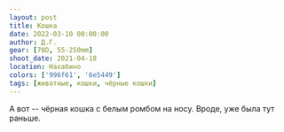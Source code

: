 ```yaml
---
layout: post
title: Кошка
date: 2022-03-10 00:00:00
author: Д.Г.
gear: [70D, 55-250mm]
shoot_date: 2021-04-18
location: Нахабино
colors: ['996f61', '6e5449']
tags: [животные, кошки, чёрные кошки]
---
```

А вот -- чёрная кошка с белым ромбом на носу. Вроде, уже была тут раньше.
